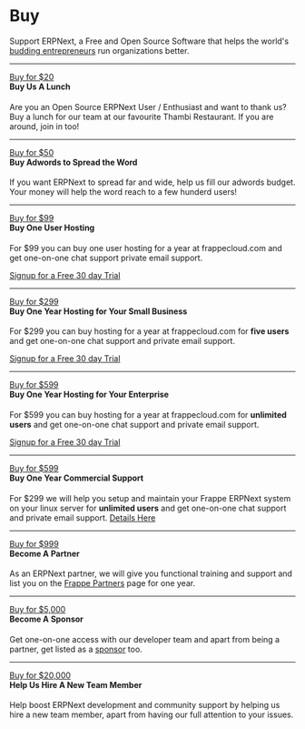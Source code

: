# Buy

<p class="lead">
	Support ERPNext, a Free and Open Source Software that helps the world's <a href="/apps/erpnext/testimonials">budding entrepreneurs</a> run organizations better.
</p>

---

<div class="row">
	<div class="col-md-3">
		<a class="btn btn-success pull-right" href="/buy/payment#Lunch">Buy for $20</a>
	</div>
	<div class="col-md-7">
		<h4 style="margin-top:0px">Buy Us A Lunch</h4>
		<p>Are you an Open Source ERPNext User / Enthusiast and want to thank us? Buy a lunch for our team at our favourite Thambi Restaurant. If you are around, join in too!</p>
	</div>
</div>

---

<div class="row">
	<div class="col-md-3">
		<a class="btn btn-success pull-right" href="/buy/payment#Adwords">Buy for $50</a>
	</div>
	<div class="col-md-7">
		<h4 style="margin-top:0px">Buy Adwords to Spread the Word</h4>
		<p>If you want ERPNext to spread far and wide, help us fill our adwords budget. Your money will help the word reach to a few hunderd users!</p>
	</div>
</div>

---

<div class="row">
	<div class="col-md-3">
		<a class="btn btn-success pull-right" href="/buy/payment#Solo%20Plan">Buy for $99</a>
	</div>
	<div class="col-md-7">
		<h4 style="margin-top:0px">Buy One User Hosting</h4>
		<p>For $99 you can buy one user hosting for a year at frappecloud.com and get one-on-one chat support private email support.</p>
		<p><a href="https://frappecloud.com">Signup for a Free 30 day Trial</a></p>
	</div>
</div>

---

<div class="row">
	<div class="col-md-3">
		<a class="btn btn-success pull-right" href="/buy/payment#Small%20Business%20Plan">Buy for $299</a>
	</div>
	<div class="col-md-7">
		<h4 style="margin-top:0px">Buy One Year Hosting for Your Small Business</h4>
		<p>For $299 you can buy hosting for a year at frappecloud.com for <b>five users</b> and get one-on-one chat support and private email support.</p>
		<p><a href="https://frappecloud.com">Signup for a Free 30 day Trial</a></p>
	</div>
</div>

---

<div class="row">
	<div class="col-md-3">
		<a class="btn btn-success pull-right" href="/buy/payment#Enterprise%20Plan">Buy for $599</a>
	</div>
	<div class="col-md-7">
		<h4 style="margin-top:0px">Buy One Year Hosting for Your Enterprise</h4>
		<p>For $599 you can buy hosting for a year at frappecloud.com for <b>unlimited users</b> and get one-on-one chat support and private email support.</p>
		<p><a href="https://frappecloud.com">Signup for a Free 30 day Trial</a></p>
	</div>
</div>

---

<div class="row">
	<div class="col-md-3">
		<a class="btn btn-success pull-right" href="/buy/payment#Commercial%20Support">Buy for $599</a>
	</div>
	<div class="col-md-7">
		<h4 style="margin-top:0px">Buy One Year Commercial Support</h4>
		<p>For $299 we will help you setup and maintain your Frappe ERPNext system on your linux server for <b>unlimited users</b> and get one-on-one chat support and private email support.
			<a href="/buy/commercial-support">Details Here</a></p>
	</div>
</div>

---

<div class="row">
	<div class="col-md-3">
		<a class="btn btn-success pull-right" href="/contact">Buy for $999</a>
	</div>
	<div class="col-md-7">
		<h4 style="margin-top:0px">Become A Partner</h4>
		<p>As an ERPNext partner, we will give you functional training and support and list you on the <a href="/partners">Frappe Partners</a> page for one year.</p>
	</div>
</div>

---

<div class="row">
	<div class="col-md-3">
		<a class="btn btn-success pull-right" href="/buy/payment#Sponsor">Buy for $5,000</a>
	</div>
	<div class="col-md-7">
		<h4 style="margin-top:0px">Become A Sponsor</h4>
		<p>Get one-on-one access with our developer team and apart from being a partner, get listed as a <a href="/sponsors">sponsor</a> too.</p>
	</div>
</div>

---

<div class="row">
	<div class="col-md-3">
		<a class="btn btn-success pull-right" href="/contact">Buy for $20,000</a>
	</div>
	<div class="col-md-7">
		<h4 style="margin-top:0px">Help Us Hire A New Team Member</h4>
		<p>Help boost ERPNext development and community support by helping us hire a new team member, apart from having our full attention to your issues.</p>
	</div>
</div>
